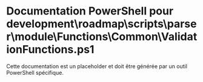 # Documentation PowerShell pour development\roadmap\scripts\parser\module\Functions\Common\ValidationFunctions.ps1

Cette documentation est un placeholder et doit être générée par un outil PowerShell spécifique.
